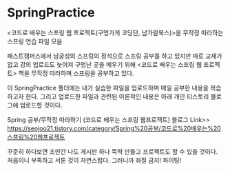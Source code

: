 # SpringPractice
&lt;코드로 배우는 스프링 웹 프로젝트(구멍가게 코딩단, 남가람북스)>을 무작정 따라하는 스프링 연습 파일 모음 

패스트캠퍼스에서 남궁성의 스프링의 정석으로 스프링 공부를 하고 있지만 따로 교재가 없고 강의 업로드도 늦어져 구멍난 곳을 메우기 위해 <코드로 배우는 스프링 웹 프로젝트> 책을 무작정 따라하며 스프링을 공부하고 있다.

이 SpringPractice 폴더에는 내가 실습한 파일을 업로드하며 매일 공부한 내용을 복습하고자 한다.
그리고 업로드한 파일과 관련된 이론적인 내용은 아래 개인 티스토리 블로그에 업로드할 것이다. 

Spring 공부/무작정 따라하기 (코드로 배우는 스프링 웹프로젝트) 블로그 Link>> 
https://seojoo21.tistory.com/category/Spring%20공부/코드로%20배우는%20스프링%20웹프로젝트

꾸준히 하다보면 조만간 나도 게시판 하나 뚝딱 만들고 프로젝트도 할 수 있을 것이다. 
처음이니 부족하고 서툰 것이 자연스럽다. 그러니까 좌절 금지! 파이팅! 
